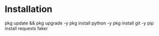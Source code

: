 # Installation 
pkg update && pkg upgrade -y
pkg install python -y
pkg install git -y
pip install requests faker
